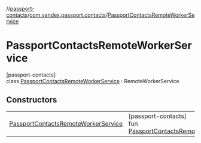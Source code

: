 //[passport-contacts](../../../index.md)/[com.yandex.passport.contacts](../index.md)/[PassportContactsRemoteWorkerService](index.md)

# PassportContactsRemoteWorkerService

[passport-contacts]\
class [PassportContactsRemoteWorkerService](index.md) : RemoteWorkerService

## Constructors

| | |
|---|---|
| [PassportContactsRemoteWorkerService](-passport-contacts-remote-worker-service.md) | [passport-contacts]<br>fun [PassportContactsRemoteWorkerService](-passport-contacts-remote-worker-service.md)() |
